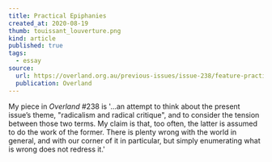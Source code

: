 ```yaml
---
title: Practical Epiphanies
created_at: 2020-08-19
thumb: touissant_louverture.png
kind: article
published: true
tags:
  - essay
source:
  url: https://overland.org.au/previous-issues/issue-238/feature-practical-epiphanies/
  publication: Overland
---
```


My piece in _Overland_ #238 is '...an attempt to think about the present issue’s theme, "radicalism and radical critique", and to consider the tension between those two terms. My claim is that, too often, the latter is assumed to do the work of the former. There is plenty wrong with the world in general, and with our corner of it in particular, but simply enumerating what is wrong does not redress it.'
